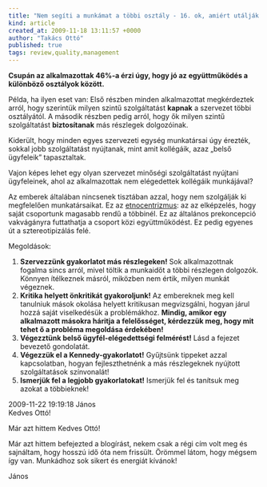 ```yaml
---
title: "Nem segíti a munkámat a többi osztály - 16. ok, amiért utálják a főnököt"
kind: article
created_at: 2009-11-18 13:11:57 +0000
author: "Takács Ottó"
published: true
tags: review,quality,management
---
```

__Csupán az alkalmazottak 46%-a érzi úgy, hogy jó az együttműködés a különböző osztályok között.__

<!--break-->

Példa, ha ilyen eset van: Első részben minden alkalmazottat megkérdeztek arról, hogy szerintük milyen szintű szolgáltatást __kapnak__ a szervezet többi osztályától. A második részben pedig arról, hogy ők milyen szintű szolgáltatást __biztosítanak__ más részlegek dolgozóinak.

Kiderült, hogy minden egyes szervezeti egység munkatársai úgy érezték, sokkal jobb szolgáltatást nyújtanak, mint amit kollégáik, azaz „belső ügyfeleik” tapasztaltak.

Vajon képes lehet egy olyan szervezet minőségi szolgáltatást nyújtani ügyfeleinek, ahol az alkalmazottak nem elégedettek kollégáik munkájával? 



Az emberek általában nincsenek tisztában azzal, hogy nem szolgálják ki megfelelően munkatársaikat. Ez az [etnocentrizmus](http://hu.wikipedia.org/wiki/Etnocentrizmus): az az elképzelés, hogy saját csoportunk magasabb rendű a többinél. Ez az általános prekoncepció vakvágányra futtathatja a csoport közi együttműködést. Ez pedig egyenes út a sztereotipizálás felé.

Megoldások:

1. __Szervezzünk gyakorlatot más részlegeken!__ Sok alkalmazottnak fogalma sincs arról, mivel töltik a munkaidőt a többi részlegen dolgozók. Könnyen ítélkeznek másról, miközben nem értik, milyen munkát végeznek.
2. __Kritika helyett önkritikát gyakoroljunk!__ Az embereknek meg kell tanulniuk mások okolása helyett kritikusan megvizsgálni, hogyan járul hozzá saját viselkedésük a problémákhoz. __Mindig, amikor egy alkalmazott másokra háritja a felelősséget, kérdezzük meg, hogy mit tehet ő a probléma megoldása érdekében!__
3. __Végezztünk belső ügyfél-elégedettségi felmérést!__ Lásd a fejezet bevezető gondolatát.
4. __Végezzük el a Kennedy-gyakorlatot!__ Gyűjtsünk tippeket azzal kapcsolatban, hogyan fejleszthetnénk a más részlegeknek nyújtott szolgáltatások színvonalát!
5. __Ismerjük fel a legjobb gyakorlatokat!__ Ismerjük fel és tanítsuk meg azokat a többieknek!

<div class='old-comments'>
		<div class='one-old-comment'>
			<span class='comment-date'>2009-11-22 19:19:18</span>
			<span class='commenter-name'>János</span>
			<div class='comment-body'>
				<span class='comment-title'>Kedves Ottó!

Már azt hittem</comment>
				Kedves Ottó!

Már azt hittem befejezted a blogírást, nekem csak a régi cím volt meg és sajnáltam, hogy hosszú idő óta nem frissült. Örömmel látom, hogy mégsem így van. Munkádhoz sok sikert és energiát kívánok!

János
			</div>
		</div>
		</div>